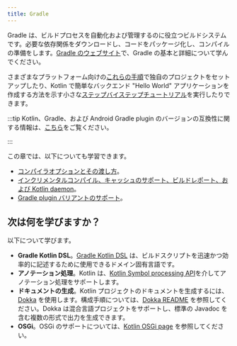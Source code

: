 ```yaml
---
title: Gradle
---
```

Gradle は、ビルドプロセスを自動化および管理するのに役立つビルドシステムです。必要な依存関係をダウンロードし、コードをパッケージ化し、コンパイルの準備をします。[Gradle のウェブサイト](https://docs.gradle.org/current/userguide/userguide.html)で、Gradle の基本と詳細について学んでください。

さまざまなプラットフォーム向けの[これらの手順](gradle-configure-project)で独自のプロジェクトをセットアップしたり、Kotlin で簡単なバックエンド "Hello World" アプリケーションを作成する方法を示す小さな[ステップバイステップチュートリアル](get-started-with-jvm-gradle-project)を実行したりできます。

:::tip
Kotlin、Gradle、および Android Gradle plugin のバージョンの互換性に関する情報は、[こちら](gradle-configure-project#apply-the-plugin)をご覧ください。

:::

この章では、以下についても学習できます。
* [コンパイラオプションとその渡し方](gradle-compiler-options)。
* [インクリメンタルコンパイル、キャッシュのサポート、ビルドレポート、および Kotlin daemon](gradle-compilation-and-caches)。
* [Gradle plugin バリアントのサポート](gradle-plugin-variants)。

## 次は何を学びますか？

以下について学びます。
* **Gradle Kotlin DSL**。[Gradle Kotlin DSL](https://docs.gradle.org/current/userguide/kotlin_dsl.html) は、ビルドスクリプトを迅速かつ効率的に記述するために使用できるドメイン固有言語です。
* **アノテーション処理**。Kotlin は、[Kotlin Symbol processing API](ksp-reference)を介してアノテーション処理をサポートします。
* **ドキュメントの生成**。Kotlin プロジェクトのドキュメントを生成するには、[Dokka](https://github.com/Kotlin/dokka) を使用します。構成手順については、[Dokka README](https://github.com/Kotlin/dokka/blob/master/README#using-the-gradle-plugin) を参照してください。Dokka は混合言語プロジェクトをサポートし、標準の Javadoc を含む複数の形式で出力を生成できます。
* **OSGi**。OSGi のサポートについては、[Kotlin OSGi page](kotlin-osgi) を参照してください。